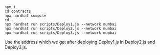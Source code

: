 ```shell
npm i
cd contracts
npx hardhat compile
cd..
npx hardhat run scripts/Deploy1.js --network mumbai
npx hardhat run scripts/Deploy2.js --network mumbai
npx hardhat run scripts/Deploy3.js --network mumbai
```
Use the address which we get after deploying Deploy1.js in Deploy2.js and Deploy3.js.
